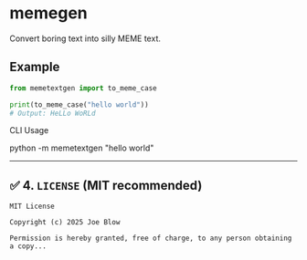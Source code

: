 # memegen

Convert boring text into silly MEME text.

## Example

```python
from memetextgen import to_meme_case

print(to_meme_case("hello world"))
# Output: HeLLo WoRLd
```

CLI Usage

python -m memetextgen "hello world"

---

## ✅ 4. `LICENSE` (MIT recommended)

```text
MIT License

Copyright (c) 2025 Joe Blow

Permission is hereby granted, free of charge, to any person obtaining a copy...
```

